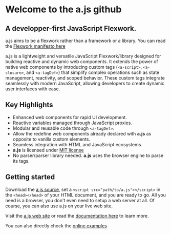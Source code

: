 # Welcome to the a.js github
## A developper-first JavaScript Flexwork.
a.js aims to be a flexwork rather than a framework or a library. You can read the [Flexwork manifesto here](TheFlexworkManifesto.md)

a.js is a lightweight and versatile JavaScript Flexwork/library designed for building reactive and dynamic web components. It extends the power of native web components by introducing custom tags (`<a-script>`, `<a-closure>`, and `<a-tagDef>`) that simplify complex operations such as state management, reactivity, and scoped behavior. These custom tags integrate seamlessly with modern JavaScript, allowing developers to create dynamic user interfaces with ease.

## Key Highlights
- Enhanced web components for rapid UI development.
- Reactive variables managed through JavaScript proxies.
- Modular and reusable code through `<a-tagDef>`.
- Allow the redefine web components already declared with **a.js** as opposite to vanilla custom elements.
- Seamless integration with HTML and JavaScript ecosystems.
- **a.js** is licensed under [MIT license](LICENSE)
- No parser/parser library needed. **a.js** uses the browser engine to parse its tags.

## Getting started
Download the [a.js source](main/a.js), set a `<script src="path/to/a.js"></script>` in the `<head></head>` of your HTML document, and you are ready to go. All you need is a browser, you don't even need to setup a web server at all.
Of course, you can also use a.js on your live web site.

Visit the [a.js web site](https://www.a-js.org/featuresindex.html) or read the [documentation here](documentation.md) to learn more.

You can also directly check the [online examples](https://www.a-js.org/examplesindex.html) 

